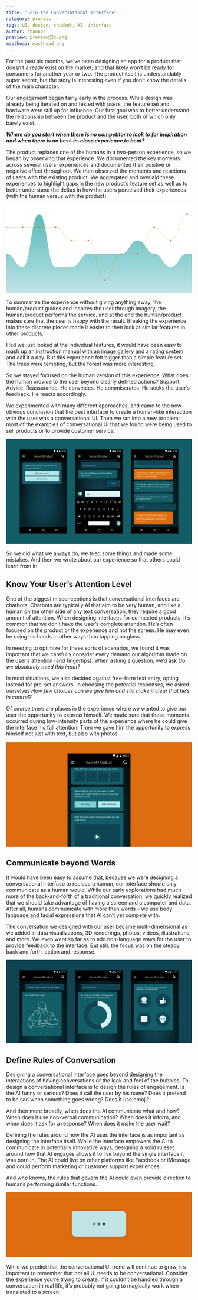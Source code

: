 ```yaml
---
title: 'Join the Conversational Interface'
category: process
tags: UI, design, chatbot, AI, interface
author: shannon
preview: preview@2x.png
masthead: masthead.png
---
```


For the past six months, we’ve been designing an app for a product that doesn’t already exist on the market, and that likely won’t be ready for consumers for another year or two. The product itself is understandably super secret, but the story is interesting even if you don’t know the details of the main character.

Our engagement began fairly early in the process. While design was already being iterated on and tested with users, the feature set and hardware were still up for influence. Our first goal was to better understand the relationship between the product and the user, both of which only barely exist.

***Where do you start when there is no competitor to look to for inspiration and when there is no best-in-class experience to beat?***

The product replaces one of the humans in a two-person experience, so we began by observing that experience. We documented the key moments across several users’ experiences and documented their positive or negative affect throughout. We then observed the moments and reactions of users with the existing product. We aggregated and overlaid these experiences to highlight gaps in the new product’s feature set as well as to better understand the deltas in how the users perceived their experiences (with the human versus with the product).

![Experience Journey](05-03-conversational/CUI_01.png)

To summarize the experience without giving anything away, the human/product guides and inspires the user through imagery, the human/product performs the service, and at the end the human/product makes sure that the user is happy with the result. Breaking the experience into these discrete pieces made it easier to then look at similar features in other products.

Had we just looked at the individual features, it would have been easy to mash up an instruction manual with an image gallery and a rating system and call it a day. But this experience felt bigger than a simple feature set. The trees were tempting, but the forest was more interesting.

So we stayed focused on the human version of this experience. What does the human provide to the user beyond clearly defined actions? Support. Advice. Reassurance. He convinces. He commiserates. He seeks the user’s feedback. He reacts accordingly.

We experimented with many different approaches, and came to the now-obvious conclusion that the best interface to create a human-like interaction with the user was a conversational UI. Then we ran into a new problem: most of the examples of conversational UI that we found were being used to sell products or to provide customer service.

![Conversational Interface](05-03-conversational/CUI_02.png)

So we did what we always do, we tried some things and made some mistakes. And then we wrote about our experience so that others could learn from it:

## Know Your User’s Attention Level

One of the biggest misconceptions is that conversational interfaces are chatbots. Chatbots are typically AI that aim to be very human, and like a human on the other side of any text conversation, they require a good amount of attention. When designing interfaces for connected products, it’s common that we don’t have the user’s complete attention. He’s often focused on the product or the experience and not the screen. He may even be using his hands in other ways than tapping on glass.

In needing to optimize for these sorts of scenarios, we found it was important that we carefully consider every demand our algorithm made on the user’s attention (and fingertips). When asking a question, we’d ask _Do we absolutely need this input?_

In most situations, we also decided against free-form text entry, opting instead for pre-set answers. In choosing the potential responses, we asked ourselves _How few choices can we give him and still make it clear that he’s in control?_

Of course there are places in the experience where we wanted to give our user the opportunity to express himself. We made sure that these moments occurred during low-intensity parts of the experience where he could give the interface his full attention. Then we gave him the opportunity to express himself not just with text, but also with photos.

![Needy AI](05-03-conversational/CUI_03.png)

## Communicate beyond Words

It would have been easy to assume that, because we were designing a conversational interface to replace a human, our interface should only communicate as a human would. While our early explorations had much more of the back-and-forth of a traditional conversation, we quickly realized that we should take advantage of having a screen and a computer and data. After all, humans communicate with more than words – we use body language and facial expressions that AI can’t yet compete with.

The conversation we designed with our user became multi-dimensional as we added in data visualizations, 3D renderings, photos, videos, illustrations, and more. We even went so far as to add non-language ways for the user to provide feedback to the interface. But still, the focus was on the steady back and forth, action and response.

![Beyond Words](05-03-conversational/CUI_04.png)

## Define Rules of Conversation

Designing a conversational interface goes beyond designing the interactions of having conversations or the look and feel of the bubbles. To design a conversational interface is to design the rules of engagement. Is the AI funny or serious? Does it call the user by his name? Does it pretend to be sad when something goes wrong? Does it use emoji?

And then more broadly, when does the AI communicate what and how? When does it use non-verbal communication? When does it inform, and when does it ask for a response? When does it make the user wait?

Defining the rules around how the AI uses the interface is as important as designing the interface itself. While the interface empowers the AI to communicate in potentially innovative ways, designing a solid ruleset around how that AI engages allows it to live beyond the single interface it was born in. The AI could live on other platforms like Facebook or iMessage and could perform marketing or customer support experiences.

And who knows, the rules that govern the AI could even provide direction to humans performing similar functions.

![Waiting](05-03-conversational/CUI_05.png)

While we predict that the conversational UI trend will continue to grow, it’s important to remember that not all UI needs to be conversational. Consider the experience you’re trying to create. If it couldn’t be handled through a conversation in real life, it’s probably not going to magically work when translated to a screen.
